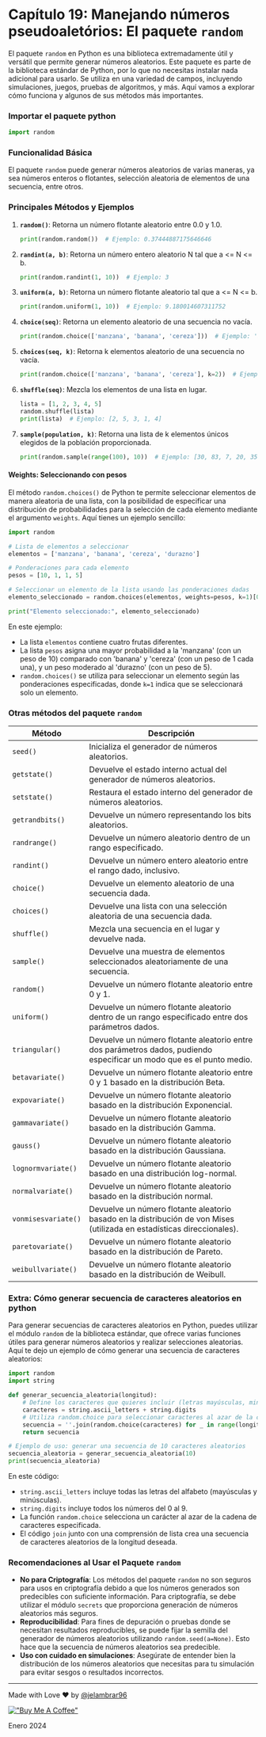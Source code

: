 # Capítulo 19: Manejando números pseudoaletórios: El paquete `random`

El paquete `random` en Python es una biblioteca extremadamente útil y versátil que permite generar números aleatorios. Este paquete es parte de la biblioteca estándar de Python, por lo que no necesitas instalar nada adicional para usarlo. Se utiliza en una variedad de campos, incluyendo simulaciones, juegos, pruebas de algoritmos, y más. Aquí vamos a explorar cómo funciona y algunos de sus métodos más importantes.

### Importar el paquete python

```python
import random
```

### Funcionalidad Básica

El paquete `random` puede generar números aleatorios de varias maneras, ya sea números enteros o flotantes, selección aleatoria de elementos de una secuencia, entre otros.

### Principales Métodos y Ejemplos

1. **`random()`**: Retorna un número flotante aleatorio entre 0.0 y 1.0.

   ```python
   print(random.random())  # Ejemplo: 0.37444887175646646
   ```

2. **`randint(a, b)`**: Retorna un número entero aleatorio N tal que a <= N <= b.

   ```python
   print(random.randint(1, 10))  # Ejemplo: 3
   ```

3. **`uniform(a, b)`**: Retorna un número flotante aleatorio tal que a <= N <= b.

   ```python
   print(random.uniform(1, 10))  # Ejemplo: 9.180014607311752
   ```

4. **`choice(seq)`**: Retorna un elemento aleatorio de una secuencia no vacía.

   ```python
   print(random.choice(['manzana', 'banana', 'cereza']))  # Ejemplo: 'banana'
   ```

5. **`choices(seq, k)`**: Retorna k elementos aleatorio de una secuencia no vacía.

   ```python
   print(random.choice(['manzana', 'banana', 'cereza'], k=2))  # Ejemplo: ['banana', 'cereza']
   ```

6. **`shuffle(seq)`**: Mezcla los elementos de una lista en lugar.

   ```python
   lista = [1, 2, 3, 4, 5]
   random.shuffle(lista)
   print(lista)  # Ejemplo: [2, 5, 3, 1, 4]
   ```

7. **`sample(population, k)`**: Retorna una lista de k elementos únicos elegidos de la población proporcionada.

   ```python
   print(random.sample(range(100), 10))  # Ejemplo: [30, 83, 7, 20, 35, 95, 8, 58, 13, 77]
   ```

#### Weights: Seleccionando con pesos

El método `random.choices()` de Python te permite seleccionar elementos de manera aleatoria de una lista, con la posibilidad de especificar una distribución de probabilidades para la selección de cada elemento mediante el argumento `weights`. Aquí tienes un ejemplo sencillo:

```python
import random

# Lista de elementos a seleccionar
elementos = ['manzana', 'banana', 'cereza', 'durazno']

# Ponderaciones para cada elemento
pesos = [10, 1, 1, 5]

# Seleccionar un elemento de la lista usando las ponderaciones dadas
elemento_seleccionado = random.choices(elementos, weights=pesos, k=1)[0]

print("Elemento seleccionado:", elemento_seleccionado)
```

En este ejemplo:
- La lista `elementos` contiene cuatro frutas diferentes.
- La lista `pesos` asigna una mayor probabilidad a la 'manzana' (con un peso de 10) comparado con 'banana' y 'cereza' (con un peso de 1 cada una), y un peso moderado al 'durazno' (con un peso de 5).
- `random.choices()` se utiliza para seleccionar un elemento según las ponderaciones especificadas, donde `k=1` indica que se seleccionará solo un elemento.


### Otras métodos del paquete `random` 

| Método            | Descripción                                                                                                          |
|-------------------|----------------------------------------------------------------------------------------------------------------------|
| `seed()`          | Inicializa el generador de números aleatorios.                                                                       |
| `getstate()`      | Devuelve el estado interno actual del generador de números aleatorios.                                               |
| `setstate()`      | Restaura el estado interno del generador de números aleatorios.                                                      |
| `getrandbits()`   | Devuelve un número representando los bits aleatorios.                                                                |
| `randrange()`     | Devuelve un número aleatorio dentro de un rango especificado.                                                        |
| `randint()`       | Devuelve un número entero aleatorio entre el rango dado, inclusivo.                                                  |
| `choice()`        | Devuelve un elemento aleatorio de una secuencia dada.                                                                |
| `choices()`       | Devuelve una lista con una selección aleatoria de una secuencia dada.                                                |
| `shuffle()`       | Mezcla una secuencia en el lugar y devuelve nada.                                                                    |
| `sample()`        | Devuelve una muestra de elementos seleccionados aleatoriamente de una secuencia.                                     |
| `random()`        | Devuelve un número flotante aleatorio entre 0 y 1.                                                                   |
| `uniform()`       | Devuelve un número flotante aleatorio dentro de un rango especificado entre dos parámetros dados.                    |
| `triangular()`    | Devuelve un número flotante aleatorio entre dos parámetros dados, pudiendo especificar un modo que es el punto medio.|
| `betavariate()`   | Devuelve un número flotante aleatorio entre 0 y 1 basado en la distribución Beta.                                    |
| `expovariate()`   | Devuelve un número flotante aleatorio basado en la distribución Exponencial.                                         |
| `gammavariate()`  | Devuelve un número flotante aleatorio basado en la distribución Gamma.                                               |
| `gauss()`         | Devuelve un número flotante aleatorio basado en la distribución Gaussiana.                                           |
| `lognormvariate()`| Devuelve un número flotante aleatorio basado en una distribución log-normal.                                         |
| `normalvariate()` | Devuelve un número flotante aleatorio basado en la distribución normal.                                              |
| `vonmisesvariate()`| Devuelve un número flotante aleatorio basado en la distribución de von Mises (utilizada en estadísticas direccionales).|
| `paretovariate()` | Devuelve un número flotante aleatorio basado en la distribución de Pareto.                                           |
| `weibullvariate()`| Devuelve un número flotante aleatorio basado en la distribución de Weibull.                                          |

### Extra: Cómo generar secuencia de caracteres aleatorios en python

Para generar secuencias de caracteres aleatorios en Python, puedes utilizar el módulo `random` de la biblioteca estándar, que ofrece varias funciones útiles para generar números aleatorios y realizar selecciones aleatorias. Aquí te dejo un ejemplo de cómo generar una secuencia de caracteres aleatorios:

```python
import random
import string

def generar_secuencia_aleatoria(longitud):
    # Define los caracteres que quieres incluir (letras mayúsculas, minúsculas y números)
    caracteres = string.ascii_letters + string.digits
    # Utiliza random.choice para seleccionar caracteres al azar de la cadena de caracteres
    secuencia = ''.join(random.choice(caracteres) for _ in range(longitud))
    return secuencia

# Ejemplo de uso: generar una secuencia de 10 caracteres aleatorios
secuencia_aleatoria = generar_secuencia_aleatoria(10)
print(secuencia_aleatoria)
```

En este código:
- `string.ascii_letters` incluye todas las letras del alfabeto (mayúsculas y minúsculas).
- `string.digits` incluye todos los números del 0 al 9.
- La función `random.choice` selecciona un carácter al azar de la cadena de caracteres especificada.
- El código `join` junto con una comprensión de lista crea una secuencia de caracteres aleatorios de la longitud deseada.


### Recomendaciones al Usar el Paquete `random`

- **No para Criptografía**: Los métodos del paquete `random` no son seguros para usos en criptografía debido a que los números generados son predecibles con suficiente información. Para criptografía, se debe utilizar el módulo `secrets` que proporciona generación de números aleatorios más seguros.
- **Reproducibilidad**: Para fines de depuración o pruebas donde se necesitan resultados reproducibles, se puede fijar la semilla del generador de números aleatorios utilizando `random.seed(a=None)`. Esto hace que la secuencia de números aleatorios sea predecible.
- **Uso con cuidado en simulaciones**: Asegúrate de entender bien la distribución de los números aleatorios que necesitas para tu simulación para evitar sesgos o resultados incorrectos.

____

Made with Love ❤️ by [@jelambrar96](https://github.com/jelambrar96)

[!["Buy Me A Coffee"](https://www.buymeacoffee.com/assets/img/custom_images/orange_img.png)](https://www.buymeacoffee.com/jelambrar1)

Enero 2024

